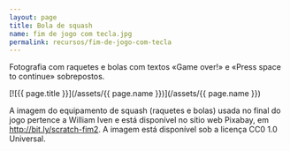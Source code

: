 ```yaml
---
layout: page
title: Bola de squash
name: fim de jogo com tecla.jpg
permalink: recursos/fim-de-jogo-com-tecla
---
```

Fotografia com raquetes e bolas com textos «Game over!» e «Press space to continue» sobrepostos.

[![{{ page.title }}](/assets/{{ page.name }})](/assets/{{ page.name }})

A imagem do equipamento de squash (raquetes e bolas) usada no final do jogo pertence a William Iven e está disponível no sítio web Pixabay, em <http://bit.ly/scratch-fim2>. A imagem está disponível sob a licença CC0 1.0 Universal.